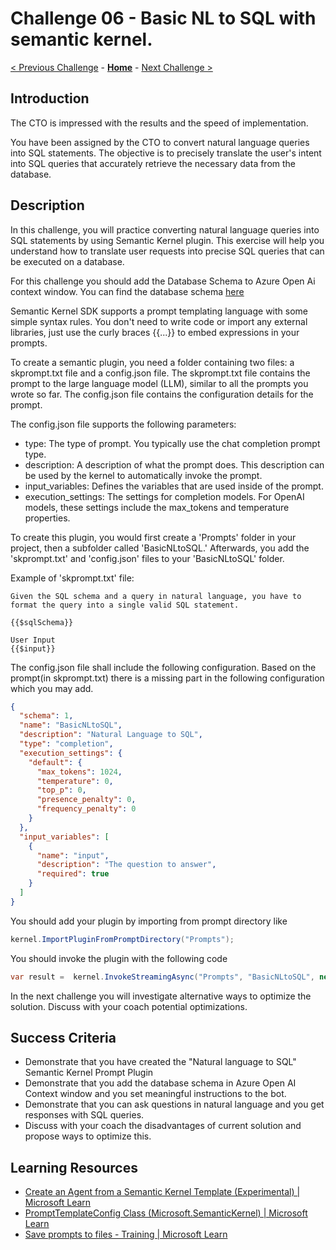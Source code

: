 # Challenge 06 - Basic NL to SQL with semantic kernel.

 [< Previous Challenge](./Challenge-05.md) - **[Home](../README.md)** - [Next Challenge >](./Challenge-07.md)
 
## Introduction
The CTO is impressed with the results and the speed of implementation.

You have been assigned by the CTO to convert natural language queries into SQL statements. The objective is to precisely translate the user's intent into SQL queries that accurately retrieve the necessary data from the database.

## Description
In this challenge, you will practice converting natural language queries into SQL statements by using Semantic Kernel plugin. This exercise will help you understand how to translate user requests into precise SQL queries that can be executed on a database.

For this challenge you should add the Database Schema to Azure Open Ai context window.  You can find the database schema [here](./Resources/Challenge-06/dbschema.txt)

Semantic Kernel SDK supports a prompt templating language with some simple syntax rules. You don't need to write code or import any external libraries, just use the curly braces {{...}} to embed expressions in your prompts.

To create a semantic plugin, you need a folder containing two files: a skprompt.txt file and a config.json file. The skprompt.txt file contains the prompt to the large language model (LLM), similar to all the prompts you wrote so far. The config.json file contains the configuration details for the prompt.

The config.json file supports the following parameters:
- type: The type of prompt. You typically use the chat completion prompt type.
- description: A description of what the prompt does. This description can be used by the kernel to automatically invoke the prompt.
- input_variables: Defines the variables that are used inside of the prompt.
- execution_settings: The settings for completion models. For OpenAI models, these settings include the max_tokens and temperature properties.

To create this plugin, you would first create a 'Prompts' folder in your project, then a subfolder called 'BasicNLtoSQL.' Afterwards, you add the 'skprompt.txt' and 'config.json' files to your 'BasicNLtoSQL' folder.

Example of 'skprompt.txt' file:

```code
Given the SQL schema and a query in natural language, you have to format the query into a single valid SQL statement.

{{$sqlSchema}}

User Input
{{$input}}
```

The config.json file shall include the following configuration. Based on the  prompt(in skprompt.txt) there is a missing part in the following configuration which you may add.
``` json
{
  "schema": 1,
  "name": "BasicNLtoSQL",
  "description": "Natural Language to SQL",
  "type": "completion",
  "execution_settings": {
    "default": {
      "max_tokens": 1024,
      "temperature": 0,
      "top_p": 0,
      "presence_penalty": 0,
      "frequency_penalty": 0
    }
  },
  "input_variables": [
    {
      "name": "input",
      "description": "The question to answer",
      "required": true
    }
  ]
}
```

You should add your plugin by importing from prompt directory like
```csharp
kernel.ImportPluginFromPromptDirectory("Prompts");
```
You should invoke the plugin with the following code
```csharp
var result =  kernel.InvokeStreamingAsync("Prompts", "BasicNLtoSQL", new() { { "input", userInput },{ "sqlSchema", sqlSchema } } );
```

In the next challenge you will investigate alternative ways to optimize the solution. Discuss with your coach potential optimizations.

## Success Criteria
- Demonstrate that you have created the "Natural language to SQL" Semantic Kernel Prompt Plugin
- Demonstrate that you add the database schema in Azure Open AI Context window and you set meaningful instructions to the bot.
- Demonstrate that you can ask questions in natural language and you get responses with SQL queries.
- Discuss with your coach the disadvantages of current solution and propose ways to optimize this.

## Learning Resources
- [Create an Agent from a Semantic Kernel Template (Experimental) | Microsoft Learn](https://learn.microsoft.com/en-us/semantic-kernel/frameworks/agent/agent-templates?pivots=programming-language-csharp#agent-definition-from-a-prompt-template)
- [PromptTemplateConfig Class (Microsoft.SemanticKernel) | Microsoft Learn](https://learn.microsoft.com/en-us/dotnet/api/microsoft.semantickernel.prompttemplateconfig?view=semantic-kernel-dotnet)
- [Save prompts to files - Training | Microsoft Learn](https://learn.microsoft.com/en-us/training/modules/create-plugins-semantic-kernel/7-save-prompts-files)

